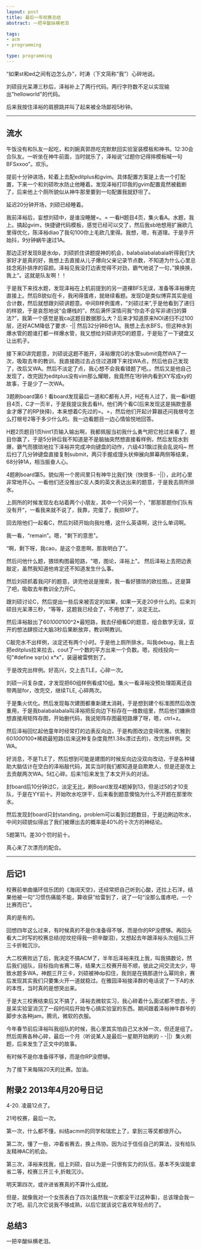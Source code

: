 ```yaml
--- 
layout: post
title: 最后一年校赛总结
abstract: 一把辛酸纵横老泪

tags: 
- acm
- programming

type: programming
---
```


“如果st和ed之间有边怎么办”，时涛（下文简称“我”）心碎地说。

刘硕目光呆滞三秒后，泽裕补上了两行代码。两行字符数不足以实现输出"helloworld"的代码。

后来我按住泽裕的肩膀跳并叫了起来被全场鄙视5秒钟。
                                                                                                   
<hr/>

## 流水 ##

午饭没有和队友一起吃，和刘婉真郭昂吃完默默回实验室装模板和神书。12:30会合队友。一听坐在神牛前面，当时就乐了，泽裕说“过题你记得摔模板喊一句BFSxxoo”。欢乐。

提前十分钟进场，轮着上去配editplus和gvim。具体配置方案是上去一个打配置，下来一个和刘硕吹水防止他睡着。发现泽裕打印我的gvim配置竟然被截断了，后来他上个厕所貌似从神牛那里要到一句配置我就舒坦了。

延迟20分钟开场，刘硕已经睡着。

我前泽裕后，妄想刘硕中，是谁没睡醒=。= 一看H题目4页，集火看A。水题，我上。搞起gvim，快捷键代码模板，感觉已经可以交了，然后我sb地想用扩展欧几里得优化，陈泽裕diao了我句100你上毛欧几里得。我想，嗯，有道理。于是手开始抖，9分钟蜗牛速过1A。

那边正好发现B是水dp，刘硕抓住讲题提神的机会，balabalabalabala听得我们大家好才是真的好，我想上去直接从儿子爆向父亲记录节点数，不知道为什么心里总挂念拓扑排序的容颜。泽裕见我没打边表觉得不对劲，霸气地说了一句，”换换换，我上“。这就是队友啊！！

于是我下来找水题，发现泽裕在上机前提到的另一道裸BFS无误，准备等泽裕爆完直接上。然后B貌似在卡，我闲得蛋疼，就继续看题。发现D是类似博弈其实是组合计数，然后就想跟刘硕讲题意。中间B样例蛋疼，"刘硕过来”,于是他看到了递归的样貌，于是哀怨地说“会爆栈的”，然后满怀深情问我“你会不会写非递归的算法?”，我第一个感觉是我ca这题目数据那么大？后来才知道原来NOI递归不过100层，还好ACM降低了要求- -|| 然后32分钟B也1A。我想上去水BFS，但这种水到爆水管的题谁打都一样爆水管，我又想给刘硕讲完D的题意，于是贴了一下键盘又让出机子。

接下来D讲完题意，刘硕说这题不能开，泽裕爆完G的水管submit竟然WA了一次，吸取去年的教训，我直接跑过去占住过道蹲下来找WA点，然后他自己发现了，改后又WA。然后不淡定了点，我心想不会我看错题了吧。。然后又是他自己发现了，改完因为editplus没有vim那么耀眼，我竟然在1秒钟内看到XY写成xy的故事，于是少了一次WA。

3题刷board第6！看board发现最后一道和C都有人开，H还有人过了，我一看H题目4页，C才一页半，于是我提议我去看H，他们两个看C(后来发现这是捐款壹基金才爆了的RP抉择)，本来想着C先过的=。=，然后他们开起计算器还问我根号怎么打根号2等于多少什么的。我一边看题目一边心情愉悦地回答。

H题2页题目1页hint1页输入输出啊，我都佩服当初我什么勇气把它抢过来看了，题目你赢了，于是5分钟后我不知道是不是脑抽突然想直接看样例，然后发现水到爆，霸气而猥琐地拉下泽裕并完成冲向键盘的动作，六级431飘过我会乱说吗~ 然后扫了几分钟键盘直接复制submit，两只手握成馒头状伸展向屏幕两侧等结果，68分钟1A，相当振奋人心。

4题刷board第5。貌似用一个房间里只有神牛比我们快（快很多- -||），此时心里非常地开心。一看他们还没推出C反人类的英文表达出来的题意，于是我去厕所排水。

上厕所的时候发现左右站着两个小朋友，其中一个问另一个，"那那那题你们队有没有开“，一看我来就不说了，我靠，完蛋了，我损RP了。

回去陪他们一起看C，然后刘硕开始向我吐槽，这什么英语啊，这什么单词啊。

我一看，“remain”。嗯，"剩下的意思"。

“啊，剩下呀，我cao，是这个意思啊，那我明白了”。

然后问他什么题，猥琐构图最短路，"嗯，图论，泽裕上"。 然后泽裕上去把边表敲定，虽然我知道他肯定还不知道发生什么事。

然后刘硕抓着我问F的题意，讲完他说是搜索，我一看好猥琐的欧拉图。。还是算了吧，吸取去年教训全力开C。

跟刘硕讨论C，然后提出一些后来被否定的如果，如果一天走20步什么的。后来刘硕目光呆滞三秒，“等等，这题我已经会了，不用想了”，淡定无比。

然后泽裕敲出了60*1000*100^2*最短路，我去仔细看D的题意，组合数学无误，双开的想法肆掠过大脑3秒后果断放弃，教训啊教训。

C敲完水不出样例，淡定还有两个小时。于是他上厕所排水，叫我debug，我上去把editplus拉来拉去，cout了一个数的平方出来一个负数。嗯，视线投向一句"#define sqr(x) x*x"，装逼被雷劈到了。

于是改完出样例。好高兴，交上去TLE，心碎一次。

刘硕一问复杂度，才发现把60组样例看成10组。集火一看泽裕没预处理距离还自带两层for，改完交，继续TLE, 心碎两次。

于是集火优化。然后发现每次建图都重新建太消耗，于是想到建个标准图然后改改重用，于是我balabalabala叫泽裕把反向边下标存在一维数组里，然后他们嫌麻烦想直接用矩阵存图，开始删代码，我说矩阵存图最短路爆了呀，嗯，ctrl+z。

然后泽裕回忆起他童年时经常打的边表反向边，于是构图改边变得优雅。优雅到60*1000*100*稀疏最短路(后来这种复杂度竟然1.38s漂过去的)，改完出样例。交WA。

好消息，不是TLE了，然后想到可能是建图的时候反向边没双向改动，于是各种辅助大脑估计在空白的泽裕敲代码，其实当时我们都知道是自欺欺人，但是还是改上去贡献两次WA。5红心碎。后来?后来发生了本文开头的对话。

封board后10分钟过C，淡定无比，刷Board发现4题掉到13，但是过5的才10支队，于是在YY前十。开始吹水吃饼干，后来看到题意懊恼为什么不开题在那里吹水。

然后发现封board只封standing，problem可以看到过题数目，于是边刷边吹水，中间刘硕貌似得出了我们被爆出去的概率是40%的十次方的神结论。

5题第11。差30个罚时前十。

真心来了次漂亮的配合。

<hr/>

## 后记1 ##
校赛前单曲循环信乐团的《海阔天空》，还经常把自己听到心酸，还拉上石洋，结果他被一句“习惯伤痛能不能，算收获”给雷到了，说了一句“没那么蛋疼吧，一个比赛而已”。

真的是有的。

回想四年这么过来，有时候真的不是你准备得不够，而是你的RP没攒够。再回头看大二时写的校赛总结(挖坟挖得我一把辛酸泪)，又想起去年跟泽裕头次组队三开三卡折戟沉沙。

大二校赛败远了后，我决定不搞ACM了，半年后泽裕来找上我，叫我搞数论，然后我们组队，目标指向省赛二等，结果大三校赛开局不顺，彼此之间交流太少，导致水题多WA，神题三开三卡，刘硕被神dp扣住，我则是在搞那道什么幂同余，赛后发现其实我们只要集火开一道就稳过。在雅园泽裕接泽群的电话说了一下A的水的本性，当时真的是想哭出来。

于是大三校赛结束后又不搞了，泽裕去微软实习，我心碎着什么面试都不想去，于是呆实验室消沉了一段时间后开始专心搞实验室的东西。期间跟着泽裕神牛群爷的脚步水各种jam，腾讯，微软的衣服。

今年春节前后泽裕叫我组队的时候，我心里其实怕自己又水掉一次，但还是组了。然后周赛各种心碎，最后一个月（听说某人是最后一星期开始刷的 - -||）集火刷题，后来发生了正文中的故事。

有时候不是你准备得不够，而是你RP没攒够。

为了接下来每隔20天的比赛。加油。

## 附录2 2013年4月20号日记 ##
4-20. 凌晨12点了。

21号校赛，最后一次。

第一次，什么都不懂，纠结acmm的同学和瑞宏上了，拿到三等奖都很开心。

第二次，懂了一些，冲着省赛去，换上伟协。因为过于信任自己的算法，没有给队友精神AC的机会。

第三次，泽裕来找我，组上刘硕，自以为是一只很有实力的队伍，基本不失误能拿省二等，校赛三开三卡,折戟沉沙。

明天第四次，或许进省赛真的不算什么成就。

但是，就像我对一个女孩表白了四次(虽然我一次都没干过这种事)，总该理会我一次了吧。前几次它说我不够成熟，以后它就该说它喜欢年轻点的了。

## 总结3 ##

一把辛酸纵横老泪。
